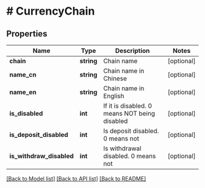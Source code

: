 # # CurrencyChain

## Properties

Name | Type | Description | Notes
------------ | ------------- | ------------- | -------------
**chain** | **string** | Chain name | [optional] 
**name_cn** | **string** | Chain name in Chinese | [optional] 
**name_en** | **string** | Chain name in English | [optional] 
**is_disabled** | **int** | If it is disabled. 0 means NOT being disabled | [optional] 
**is_deposit_disabled** | **int** | Is deposit disabled. 0 means not | [optional] 
**is_withdraw_disabled** | **int** | Is withdrawal disabled. 0 means not | [optional] 

[[Back to Model list]](../../README.md#documentation-for-models) [[Back to API list]](../../README.md#documentation-for-api-endpoints) [[Back to README]](../../README.md)
